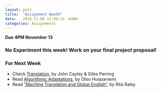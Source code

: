 ```yaml
---
layout: post
title:  "Assignment Week9"
date:   2018-11-06 13:00:13 -0400
categories: Assignments
---
```

**Due 4PM November 13**  
### No Experiment this week! Work on your final project proposal!

### For Next Week
* Check [Translation](http://programmatology.shadoof.net/?translation), by John Cayley & Giles Perring
* Read [Algorithmic Adaptations](https://actascenica.teak.fi/huopaniemi-otso/), by Otso Huopaniemi
* Read [“Machine Translation and Global English”](http://people.ischool.berkeley.edu/~ryanshaw/nmwg/GlobalEnglish.pdf), by Rita Raley
